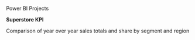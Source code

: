 Power BI Projects

**Superstore KPI**

  Comparison of year over year sales totals and share by segment and region

